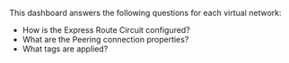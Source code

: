 This dashboard answers the following questions for each virtual network:

- How is the Express Route Circuit configured?
- What are the Peering connection properties?
- What tags are applied?
